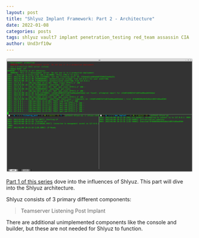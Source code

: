 ```yaml
---
layout: post
title: "Shlyuz Implant Framework: Part 2 - Architecture"
date: 2022-01-08
categories: posts
tags: shlyuz vault7 implant penetration_testing red_team assassin CIA
author: Und3rf10w
---
```

![A screengrab of three different Shlyuz components](/assets/2022/01/10/Shlyuz_demo.png)

[Part 1 of this series](https://und3rf10w.github.io/posts/2022/01/08/shlyuz-1-influences.html) dove into the influences of Shlyuz. This part will dive into the Shlyuz architecture.

Shlyuz consists of 3 primary different components:

> Teamserver
> Listening Post
> Implant

There are additional unimplemented components like the console and builder, but these are not needed for Shlyuz to function.

